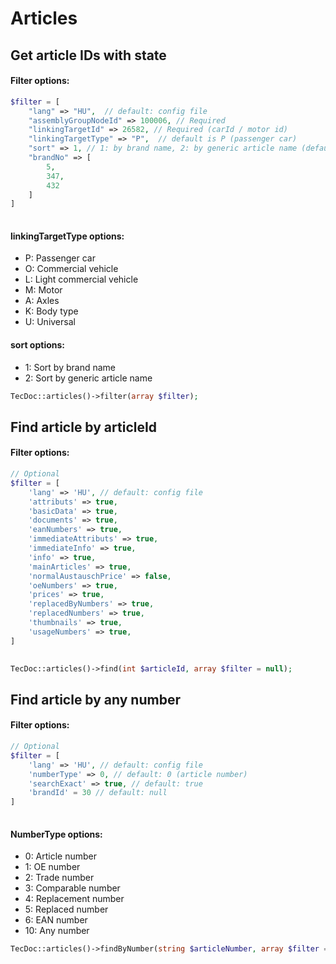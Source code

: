 # Articles

## Get article IDs with state

#### Filter options:
```php
$filter = [
    "lang" => "HU",  // default: config file
    "assemblyGroupNodeId" => 100006, // Required
    "linkingTargetId" => 26582, // Required (carId / motor id)
    "linkingTargetType" => "P",  // default is P (passenger car)
    "sort" => 1, // 1: by brand name, 2: by generic article name (default 1)
    "brandNo" => [
        5,
        347,
        432
    ]
]
    
```
#### linkingTargetType options:
- P: Passenger car
- O: Commercial vehicle
- L: Light commercial vehicle
- M: Motor
- A: Axles
- K: Body type
- U: Universal
#### sort options:
- 1: Sort by brand name
- 2: Sort by generic article name

```php
TecDoc::articles()->filter(array $filter);
```
## Find article by articleId

#### Filter options:
```php
// Optional
$filter = [
    'lang' => 'HU', // default: config file
    'attributs' => true,
    'basicData' => true,
    'documents' => true,
    'eanNumbers' => true,
    'immediateAttributs' => true,
    'immediateInfo' => true,
    'info' => true,
    'mainArticles' => true,
    'normalAustauschPrice' => false,
    'oeNumbers' => true,
    'prices' => true,
    'replacedByNumbers' => true,
    'replacedNumbers' => true,
    'thumbnails' => true,
    'usageNumbers' => true,
]
    
```
```php
TecDoc::articles()->find(int $articleId, array $filter = null);
```
## Find article by any number

#### Filter options:
```php
// Optional
$filter = [
    'lang' => 'HU', // default: config file
    'numberType' => 0, // default: 0 (article number)
    'searchExact' => true, // default: true
    'brandId' = 30 // default: null
]
    
```
#### NumberType options:
- 0: Article number
- 1: OE number
- 2: Trade number
- 3: Comparable number
- 4: Replacement number
- 5: Replaced number
- 6: EAN number
- 10: Any number
```php
TecDoc::articles()->findByNumber(string $articleNumber, array $filter = null);
```